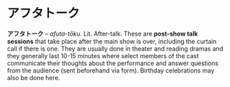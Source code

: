 # アフタトーク

**アフタトーク** – *afuta-tōku*. Lit. After-talk. These are **post-show talk sessions** that take place after the main show is over, including the curtain call if there is one. They are usually done in theater and reading dramas and they generally last 10-15 minutes where select members of the cast communicate their thoughts about the performance and answer questions from the audience (sent beforehand via form). Birthday celebrations may also be done here.
